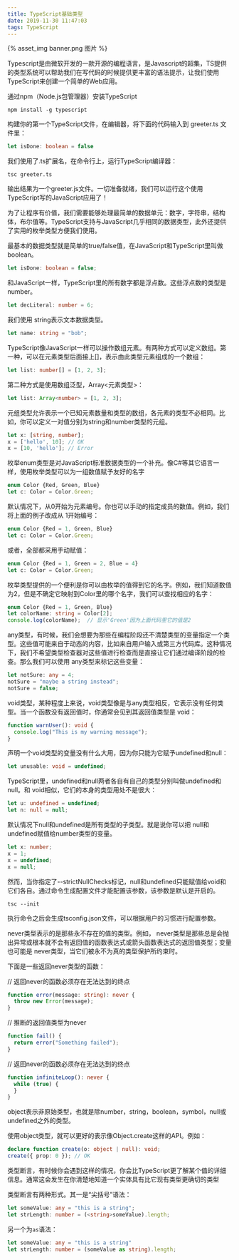 ```yaml
---
title: TypeScript基础类型
date: 2019-11-30 11:47:03
tags: TypeScript
---
```


{% asset_img banner.png 图片 %}

Typescript是由微软开发的一款开源的编程语言，是Javascript的超集，TS提供的类型系统可以帮助我们在写代码的时候提供更丰富的语法提示，让我们使用TypeScript来创建一个简单的Web应用。

<!-- more -->


通过npm（Node.js包管理器）安装TypeScript
```
npm install -g typescript
```


构建你的第一个TypeScript文件，在编辑器，将下面的代码输入到 greeter.ts 文件里：
```ts
let isDone: boolean = false
```


我们使用了.ts扩展名，在命令行上，运行TypeScript编译器：
```
tsc greeter.ts
```


输出结果为一个greeter.js文件。一切准备就绪，我们可以运行这个使用TypeScript写的JavaScript应用了！



为了让程序有价值，我们需要能够处理最简单的数据单元：数字，字符串，结构体，布尔值等。TypeScript支持与JavaScript几乎相同的数据类型，此外还提供了实用的枚举类型方便我们使用。



最基本的数据类型就是简单的true/false值，在JavaScript和TypeScript里叫做boolean。
```ts
let isDone: boolean = false;
```

和JavaScript一样，TypeScript里的所有数字都是浮点数。这些浮点数的类型是 number。
```ts
let decLiteral: number = 6;
```


我们使用 string表示文本数据类型。 
```ts
let name: string = "bob";
```


TypeScript像JavaScript一样可以操作数组元素。有两种方式可以定义数组。第一种，可以在元素类型后面接上[]，表示由此类型元素组成的一个数组：
```ts
let list: number[] = [1, 2, 3];
```


第二种方式是使用数组泛型，Array<元素类型>：
```ts
let list: Array<number> = [1, 2, 3];
```


元组类型允许表示一个已知元素数量和类型的数组，各元素的类型不必相同。比如，你可以定义一对值分别为string和number类型的元组。
```ts
let x: [string, number];
x = ['hello', 10]; // OK
x = [10, 'hello']; // Error
```


枚举enum类型是对JavaScript标准数据类型的一个补充。像C#等其它语言一样，使用枚举类型可以为一组数值赋予友好的名字
```ts
enum Color {Red, Green, Blue}
let c: Color = Color.Green;
```


默认情况下，从0开始为元素编号。你也可以手动的指定成员的数值。例如，我们将上面的例子改成从 1开始编号：
```ts
enum Color {Red = 1, Green, Blue}
let c: Color = Color.Green;
```


或者，全部都采用手动赋值：
```ts
enum Color {Red = 1, Green = 2, Blue = 4}
let c: Color = Color.Green;
```


枚举类型提供的一个便利是你可以由枚举的值得到它的名字。例如，我们知道数值为2，但是不确定它映射到Color里的哪个名字，我们可以查找相应的名字：
```ts
enum Color {Red = 1, Green, Blue}
let colorName: string = Color[2];
console.log(colorName);  // 显示'Green'因为上面代码里它的值是2
```




any类型，有时候，我们会想要为那些在编程阶段还不清楚类型的变量指定一个类型。这些值可能来自于动态的内容，比如来自用户输入或第三方代码库。这种情况下，我们不希望类型检查器对这些值进行检查而是直接让它们通过编译阶段的检查。那么我们可以使用 any类型来标记这些变量：
```ts
let notSure: any = 4;
notSure = "maybe a string instead";
notSure = false;
```

void类型，某种程度上来说，void类型像是与any类型相反，它表示没有任何类型。当一个函数没有返回值时，你通常会见到其返回值类型是 void：
```ts
function warnUser(): void {
  console.log("This is my warning message");
}
```


声明一个void类型的变量没有什么大用，因为你只能为它赋予undefined和null：
```ts
let unusable: void = undefined;
```


TypeScript里，undefined和null两者各自有自己的类型分别叫做undefined和null。和 void相似，它们的本身的类型用处不是很大：
```ts
let u: undefined = undefined;
let n: null = null;
```


默认情况下null和undefined是所有类型的子类型。就是说你可以把 null和undefined赋值给number类型的变量。
```ts
let x: number;
x = 1;
x = undefined;
x = null;
```


然而，当你指定了--strictNullChecks标记，null和undefined只能赋值给void和它们各自。通过命令生成配置文件才能配置该参数，该参数是默认是开启的。
```
tsc --init
```


执行命令之后会生成tsconfig.json文件，可以根据用户的习惯进行配置参数。



never类型表示的是那些永不存在的值的类型。例如， never类型是那些总是会抛出异常或根本就不会有返回值的函数表达式或箭头函数表达式的返回值类型；变量也可能是 never类型，当它们被永不为真的类型保护所约束时。



下面是一些返回never类型的函数：

// 返回never的函数必须存在无法达到的终点
```ts
function error(message: string): never {
  throw new Error(message);
}
```


// 推断的返回值类型为never
```ts
function fail() {
  return error("Something failed");
}
```


// 返回never的函数必须存在无法达到的终点
```ts
function infiniteLoop(): never {
  while (true) {
  }
} 
```


object表示非原始类型，也就是除number，string，boolean，symbol，null或undefined之外的类型。



使用object类型，就可以更好的表示像Object.create这样的API。例如：
```ts
declare function create(o: object | null): void;
create({ prop: 0 }); // OK
```


类型断言，有时候你会遇到这样的情况，你会比TypeScript更了解某个值的详细信息。通常这会发生在你清楚地知道一个实体具有比它现有类型更确切的类型



类型断言有两种形式。其一是“尖括号”语法：
```ts
let someValue: any = "this is a string";
let strLength: number = (<string>someValue).length;
```


另一个为`as`语法：
```ts
let someValue: any = "this is a string"
let strLength: number = (someValue as string).length;
```
